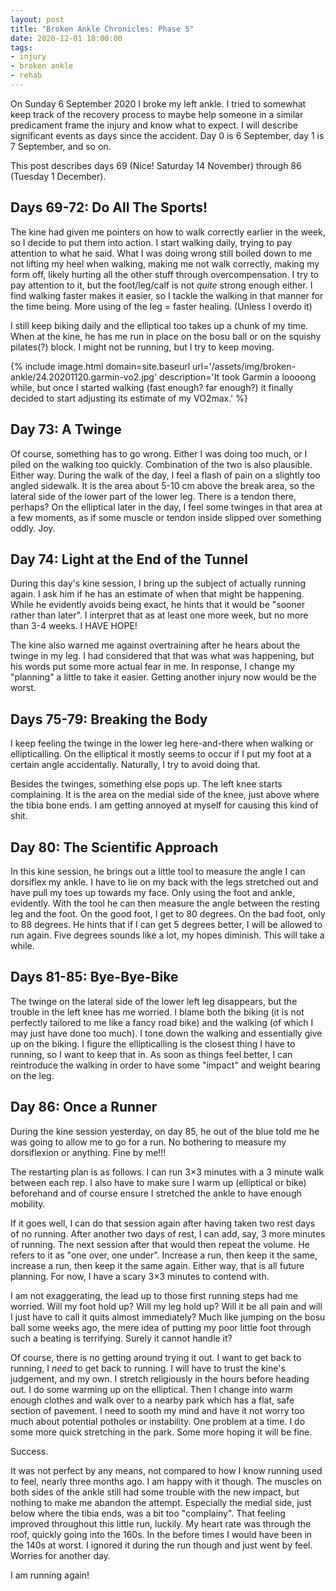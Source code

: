 ```yaml
---
layout: post
title: "Broken Ankle Chronicles: Phase 5"
date: 2020-12-01 18:00:00
tags:
- injury
- broken ankle
- rehab
---
```


On Sunday 6 September 2020 I broke my left ankle. I tried to somewhat keep
track of the recovery process to maybe help someone in a similar predicament
frame the injury and know what to expect. I will describe significant events as
days since the accident. Day 0 is 6 September, day 1 is 7 September, and so on.

This post describes days 69 (Nice! Saturday 14 November) through 86 (Tuesday 1
December).

<!-- TODO: Link to previous -->

## Days 69-72: Do All The Sports!

The kine had given me pointers on how to walk correctly earlier in the week, so
I decide to put them into action.  I start walking daily, trying to pay
attention to what he said. What I was doing wrong still boiled down to me not
lifting my heel when walking, making me not walk correctly, making my form off,
likely hurting all the other stuff through overcompensation. I try to pay
attention to it, but the foot/leg/calf is not _quite_ strong enough either. I
find walking faster makes it easier, so I tackle the walking in that manner for
the time being.  More using of the leg = faster healing. (Unless I overdo it)

I still keep biking daily and the elliptical too takes up a chunk of my time.
When at the kine, he has me run in place on the bosu ball or on the squishy
pilates(?) block. I might not be running, but I try to keep moving.

{% include image.html domain=site.baseurl url='/assets/img/broken-ankle/24.20201120.garmin-vo2.jpg' description='It took Garmin a loooong while, but once I started walking (fast enough? far enough?) it finally decided to start adjusting its estimate of my VO2max.' %}

## Day 73: A Twinge

Of course, something has to go wrong. Either I was doing too much, or I piled
on the walking too quickly. Combination of the two is also plausible. Either
way. During the walk of the day, I feel a flash of pain on a slightly too
angled sidewalk. It is the area about 5-10 cm above the break area, so the
lateral side of the lower part of the lower leg. There is a tendon there,
perhaps? On the elliptical later in the day, I feel some twinges in that area
at a few moments, as if some muscle or tendon inside slipped over something
oddly. Joy.

## Day 74: Light at the End of the Tunnel

During this day's kine session, I bring up the subject of actually running
again. I ask him if he has an estimate of when that might be happening. While
he evidently avoids being exact, he hints that it would be "sooner rather than
later". I interpret that as at least one more week, but no more than 3-4 weeks.
I HAVE HOPE!

The kine also warned me against overtraining after he hears about the twinge in
my leg. I had considered that that was what was happening, but his words put
some more actual fear in me. In response, I change my "planning" a little to
take it easier. Getting another injury now would be the worst.

## Days 75-79: Breaking the Body

I keep feeling the twinge in the lower leg here-and-there when walking or
ellipticalling. On the elliptical it mostly seems to occur if I put my foot at
a certain angle accidentally. Naturally, I try to avoid doing that.

Besides the twinges, something else pops up. The left knee starts complaining.
It is the area on the medial side of the knee, just above where the tibia bone
ends. I am getting annoyed at myself for causing this kind of shit.

## Day 80: The Scientific Approach

In this kine session, he brings out a little tool to measure the angle I can
dorsiflex my ankle. I have to lie on my back with the legs stretched out and
have pull my toes up towards my face. Only using the foot and ankle, evidently.
With the tool he can then measure the angle between the resting leg and the
foot. On the good foot, I get to 80 degrees. On the bad foot, only to 88
degrees. He hints that if I can get 5 degrees better, I will be allowed to run
again. Five degrees sounds like a lot, my hopes diminish. This will take a
while.

## Days 81-85: Bye-Bye-Bike

The twinge on the lateral side of the lower left leg disappears, but the
trouble in the left knee has me worried. I blame both the biking (it is not
perfectly tailored to me like a fancy road bike) and the walking (of which I
may just have done too much). I tone down the walking and essentially give up
on the biking. I figure the ellipticalling is the closest thing I have to
running, so I want to keep that in. As soon as things feel better, I can
reintroduce the walking in order to have some "impact" and weight bearing on
the leg.

## Day 86: Once a Runner

During the kine session yesterday, on day 85, he out of the blue told me he was
going to allow me to go for a run. No bothering to measure my dorsiflexion or
anything. Fine by me!!!

The restarting plan is as follows. I can run 3×3 minutes with a 3 minute walk
between each rep. I also have to make sure I warm up (elliptical or bike)
beforehand and of course ensure I stretched the ankle to have enough mobility.

If it goes well, I can do that session again after having taken two rest days
of no running. After another two days of rest, I can add, say, 3 more minutes
of running. The next session after that would then repeat the volume.  He
refers to it as "one over, one under". Increase a run, then keep it the same,
increase a run, then keep it the same again. Either way, that is all future
planning. For now, I have a scary 3×3 minutes to contend with.

I am not exaggerating, the lead up to those first running steps had me worried.
Will my foot hold up? Will my leg hold up? Will it be all pain and will I just
have to call it quits almost immediately? Much like jumping on the bosu ball
some weeks ago, the mere idea of putting my poor little foot through such a
beating is terrifying. Surely it cannot handle it?

Of course, there is no getting around trying it out. I want to get back to
running, I _need_ to get back to running. I will have to trust the kine's
judgement, and my own. I stretch religiously in the hours before heading out. I
do some warming up on the elliptical. Then I change into warm enough clothes
and walk over to a nearby park which has a flat, safe section of pavement. I
need to sooth my mind and have it not worry too much about potential potholes
or instability. One problem at a time. I do some more quick stretching in the
park. Some more hoping it will be fine.

Success.

It was not perfect by any means, not compared to how I know running used to
feel, nearly three months ago. I am happy with it though. The muscles on both
sides of the ankle still had some trouble with the new impact, but nothing to
make me abandon the attempt. Especially the medial side, just below where the
tibia ends, was a bit too "complainy". That feeling improved throughout this
little run, luckily. My heart rate was through the roof, quickly going into the
160s. In the before times I would have been in the 140s at worst. I ignored it
during the run though and just went by feel. Worries for another day.

I am running again!
